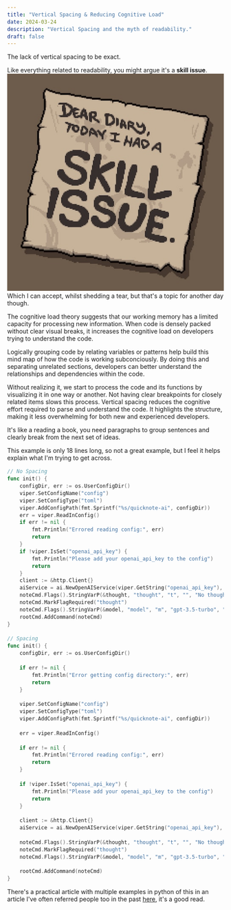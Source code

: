 ```yaml
---
title: "Vertical Spacing & Reducing Cognitive Load"
date: 2024-03-24
description: "Vertical Spacing and the myth of readability."
draft: false
---
```

The lack of vertical spacing to be exact.

Like everything related to readability, you might argue it's a  __skill issue__. 
![Skill issue](skill-issue.jpeg)
Which I can accept, whilst shedding a tear, but that's a topic for another day though.

The cognitive load theory suggests that our working memory has a limited capacity for processing new information. When code is densely packed without clear visual breaks, it increases the cognitive load on developers trying to understand the code.

Logically grouping code by relating variables or patterns help build this mind map of how the code is working subconciously. By doing this and separating unrelated sections, developers can better understand the relationships and dependencies within the code.

Without realizing it, we start to process the code and its functions by visualizing it in one way or another. Not having clear breakpoints for closely related items slows this process. Vertical spacing reduces the cognitive effort required to parse and understand the code. It highlights the structure, making it less overwhelming for both new and experienced developers.

It's like a reading a book, you need paragraphs to group sentences and clearly break from the next set of ideas.

This example is only 18 lines long, so not a great example, but I feel it helps explain what I'm trying to get across.

```go
// No Spacing
func init() {
	configDir, err := os.UserConfigDir()
	viper.SetConfigName("config")
	viper.SetConfigType("toml")
	viper.AddConfigPath(fmt.Sprintf("%s/quicknote-ai", configDir))
	err = viper.ReadInConfig()
  	if err != nil {
		fmt.Println("Errored reading config:", err)
		return
	}
	if !viper.IsSet("openai_api_key") {
		fmt.Println("Please add your openai_api_key to the config")
		return
	}
	client := &http.Client{}
	aiService = ai.NewOpenAIService(viper.GetString("openai_api_key"), client)
	noteCmd.Flags().StringVarP(&thought, "thought", "t", "", "No thoughts wise guy?")
	noteCmd.MarkFlagRequired("thought")
	noteCmd.Flags().StringVarP(&model, "model", "m", "gpt-3.5-turbo", "Fancy a specific model?")
	rootCmd.AddCommand(noteCmd)
}

// Spacing
func init() {
	configDir, err := os.UserConfigDir()

	if err != nil {
		fmt.Println("Error getting config directory:", err)
		return
	}

	viper.SetConfigName("config")
	viper.SetConfigType("toml")
	viper.AddConfigPath(fmt.Sprintf("%s/quicknote-ai", configDir))

	err = viper.ReadInConfig()

	if err != nil {
		fmt.Println("Errored reading config:", err)
		return
	}

	if !viper.IsSet("openai_api_key") {
		fmt.Println("Please add your openai_api_key to the config")
		return
	}

	client := &http.Client{}
	aiService = ai.NewOpenAIService(viper.GetString("openai_api_key"), client)

	noteCmd.Flags().StringVarP(&thought, "thought", "t", "", "No thoughts wise guy?")
	noteCmd.MarkFlagRequired("thought")
	noteCmd.Flags().StringVarP(&model, "model", "m", "gpt-3.5-turbo", "Fancy a specific model?")

	rootCmd.AddCommand(noteCmd)
}
```

There's a practical article with multiple examples in python of this in an article I've often referred people too in the past [here](https://www.staycaffeinated.com/2020/05/27/coding-standards-whitespace), it's a good read.
